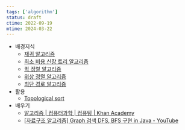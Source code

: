 ```yaml
---
tags: ['algorithm']
status: draft
ctime: 2022-09-19
mtime: 2024-03-22
---
```


- 배경지식
  - [재귀 알고리즘](https://terms.naver.com/entry.naver?categoryId=59093&cid=59086&docId=3579438)
  - [최소 비용 신장 트리 알고리즘](https://terms.naver.com/entry.naver?categoryId=59093&cid=59086&docId=3579408)
  - [퀵 정렬 알고리즘](https://m.terms.naver.com/entry.naver?categoryId=59093&cid=59086&docId=3579548)
  - [위상 정렬 알고리즘](https://m.terms.naver.com/entry.naver?categoryId=59093&cid=59086&docId=3579618)
  - [최단 경로 알고리즘](https://m.terms.naver.com/entry.naver?categoryId=59093&cid=59086&docId=3579335)
- 활용
  - [Topological sort](https://cards.jordanscales.com/toposort)
- 배우기
  - [알고리즘 | 컴퓨터과학 | 컴퓨팅 | Khan Academy](https://ko.khanacademy.org/computing/computer-science/algorithms#binary-search)
  - [[자료구조 알고리즘] Graph 검색 DFS, BFS 구현 in Java - YouTube](https://www.youtube.com/watch?v=_hxFgg7TLZQ)